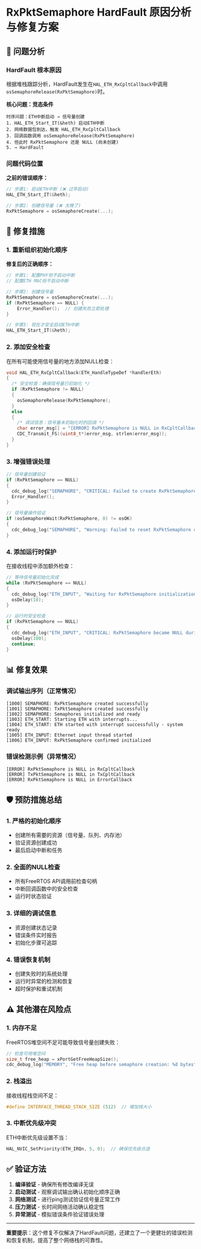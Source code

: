 # RxPktSemaphore HardFault 原因分析与修复方案

## 🚨 问题分析

### HardFault 根本原因
根据堆栈跟踪分析，HardFault发生在`HAL_ETH_RxCpltCallback`中调用`osSemaphoreRelease(RxPktSemaphore)`时。

**核心问题：竞态条件**
```
时序问题：ETH中断启动 → 信号量创建
1. HAL_ETH_Start_IT(&heth) 启动ETH中断
2. 网络数据包到达，触发 HAL_ETH_RxCpltCallback
3. 回调函数调用 osSemaphoreRelease(RxPktSemaphore)
4. 但此时 RxPktSemaphore 还是 NULL (尚未创建)
5. → HardFault
```

### 问题代码位置
**之前的错误顺序：**
```c
// 步骤1: 启动ETH中断 (❌ 过早启动)
HAL_ETH_Start_IT(&heth);

// 步骤2: 创建信号量 (❌ 太晚了)
RxPktSemaphore = osSemaphoreCreate(...);
```

## 🔧 修复措施

### 1. 重新组织初始化顺序
**修复后的正确顺序：**
```c
// 步骤1: 配置PHY但不启动中断
// 配置ETH MAC但不启动中断

// 步骤2: 创建信号量
RxPktSemaphore = osSemaphoreCreate(...);
if (RxPktSemaphore == NULL) {
    Error_Handler();  // 创建失败立即处理
}

// 步骤3: 现在才安全启动ETH中断
HAL_ETH_Start_IT(&heth);
```

### 2. 添加安全检查
在所有可能使用信号量的地方添加NULL检查：

```c
void HAL_ETH_RxCpltCallback(ETH_HandleTypeDef *handlerEth)
{
  /* 安全检查：确保信号量已初始化 */
  if (RxPktSemaphore != NULL)
  {
    osSemaphoreRelease(RxPktSemaphore);
  }
  else
  {
    /* 调试信息：信号量未初始化时的回调 */
    char error_msg[] = "[ERROR] RxPktSemaphore is NULL in RxCpltCallback\r\n";
    CDC_Transmit_FS((uint8_t*)error_msg, strlen(error_msg));
  }
}
```

### 3. 增强错误处理
```c
// 信号量创建验证
if (RxPktSemaphore == NULL)
{
  cdc_debug_log("SEMAPHORE", "CRITICAL: Failed to create RxPktSemaphore");
  Error_Handler();
}

// 信号量操作验证
if (osSemaphoreWait(RxPktSemaphore, 0) != osOK)
{
  cdc_debug_log("SEMAPHORE", "Warning: Failed to reset RxPktSemaphore count");
}
```

### 4. 添加运行时保护
在接收线程中添加额外检查：
```c
// 等待信号量初始化完成
while (RxPktSemaphore == NULL)
{
  cdc_debug_log("ETH_INPUT", "Waiting for RxPktSemaphore initialization...");
  osDelay(10);
}

// 运行时安全检查
if (RxPktSemaphore == NULL)
{
  cdc_debug_log("ETH_INPUT", "CRITICAL: RxPktSemaphore became NULL during operation!");
  osDelay(100);
  continue;
}
```

## 📊 修复效果

### 调试输出序列（正常情况）
```
[1000] SEMAPHORE: RxPktSemaphore created successfully
[1001] SEMAPHORE: TxPktSemaphore created successfully  
[1002] SEMAPHORE: Semaphores initialized and ready
[1003] ETH_START: Starting ETH with interrupts...
[1004] ETH_START: ETH started with interrupt successfully - system ready
[1005] ETH_INPUT: Ethernet input thread started
[1006] ETH_INPUT: RxPktSemaphore confirmed initialized
```

### 错误检测示例（异常情况）
```
[ERROR] RxPktSemaphore is NULL in RxCpltCallback
[ERROR] TxPktSemaphore is NULL in TxCpltCallback
[ERROR] RxPktSemaphore is NULL in ErrorCallback
```

## 🛡️ 预防措施总结

### 1. **严格的初始化顺序**
- 创建所有需要的资源（信号量、队列、内存池）
- 验证资源创建成功
- 最后启动中断和任务

### 2. **全面的NULL检查**
- 所有FreeRTOS API调用前检查句柄
- 中断回调函数中的安全检查
- 运行时状态验证

### 3. **详细的调试信息**
- 资源创建状态记录
- 错误条件实时报告
- 初始化步骤可追踪

### 4. **错误恢复机制**
- 创建失败时的系统处理
- 运行时异常的检测和恢复
- 超时保护和重试机制

## ⚠️ 其他潜在风险点

### 1. **内存不足**
FreeRTOS堆空间不足可能导致信号量创建失败：
```c
// 检查可用堆空间
size_t free_heap = xPortGetFreeHeapSize();
cdc_debug_log("MEMORY", "Free heap before semaphore creation: %d bytes", free_heap);
```

### 2. **栈溢出**
接收线程栈空间不足：
```c
#define INTERFACE_THREAD_STACK_SIZE (512)  // 增加栈大小
```

### 3. **中断优先级冲突**
ETH中断优先级设置不当：
```c
HAL_NVIC_SetPriority(ETH_IRQn, 5, 0);  // 确保优先级合适
```

## ✅ 验证方法

1. **编译验证** - 确保所有修改编译无误
2. **启动测试** - 观察调试输出确认初始化顺序正确
3. **网络测试** - 进行ping测试验证信号量正常工作
4. **压力测试** - 长时间网络活动确认稳定性
5. **异常测试** - 模拟错误条件验证错误处理

---
**重要提示**：这个修复不仅解决了HardFault问题，还建立了一个更健壮的错误检测和恢复机制，提高了整个网络栈的可靠性。
